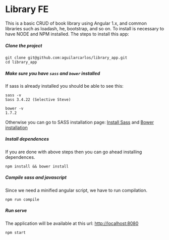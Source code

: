 # Library FE

This is a basic CRUD of book library using Angular 1.x, and common libraries such as loadash, he, bootstrap, and so on. To install is necessary to have NODE and NPM installed. The steps to install this app:

##### Clone the project
```
git clone git@github.com:aguilarcarlos/library_app.git
cd library_app
```

##### Make sure you have `sass` and `bower` installed
If sass is already installed you should be able to see this:
```
sass -v
Sass 3.4.22 (Selective Steve)

bower -v
1.7.2
```
Otherwise you can go to SASS installation page: [Install Sass](http://sass-lang.com/install) and [Bower installation](https://bower.io/#install-bower)

##### Install dependences
If you are done with above steps then you can go ahead installing dependences.
```
npm install && bower install
```

##### Compile sass and javascript
Since we need a minified angular script, we have to run compilation.
```
npm run compile
```

##### Run serve
The application will be available at this url: [http://localhost:8080](http://localhost:8080)
```
npm start
```
